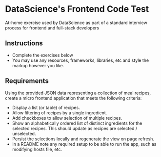 DataScience's Frontend Code Test
==================

At-home exercise used by DataScience as part of a standard interview process for frontend and full-stack developers

## Instructions 
* Complete the exercises below
* You may use any resources, frameworks, libraries, etc and style the markup however you like.

## Requirements

Using the provided JSON data representing a collection of meal recipes, create a micro frontend application that meets the following criteria:

* Display a list (or table) of recipes.
* Allow filtering of recipes by a single ingredient.
* Add checkboxes to allow selection of multiple recipes.
* Show an alphabetically ordered list of distinct ingredients for the selected recipes. This should update as recipes are selected / unselected.
* Persist the selections locally and regenerate the view on page refresh.
* In a README note any required setup to be able to run the app, such as modifying hosts file, etc.

